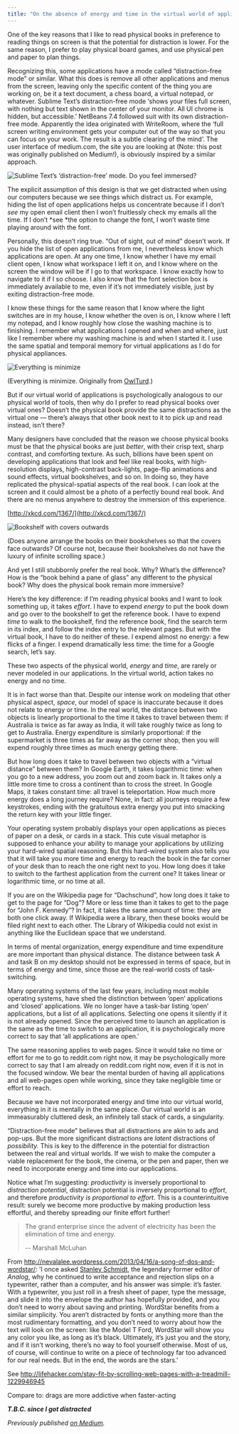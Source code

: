 ```yaml
---
title: "On the absence of energy and time in the virtual world of applications, or, the misconception of the \"distraction-free\" mode"
---
```


One of the key reasons that I like to read physical books 
in preference to reading things on screen 
is that the potential for distraction is lower. 
For the same reason, 
I prefer to play physical board games, 
and use physical pen and paper to plan things.

Recognizing this, 
some applications have a mode called “distraction-free mode” or similar. 
What this does is remove all other applications and menus from the screen, 
leaving only the specific content of the thing you are working on, 
be it a text document, a chess board, a virtual notepad, or whatever. 
Sublime Text’s distraction-free mode 
‘shows your files full screen,
with nothing but text shown in the center of your monitor. 
All UI chrome is hidden, but accessible.’ 
NetBeans 7.4 followed suit with its own distraction-free mode. 
Apparently the idea originated with WriteRoom, 
where the 
‘full screen writing environment gets your computer out of the way so that you can focus on your work. 
The result is a subtle clearing of the mind’. 
The user interface of medium.com, 
the site you are looking at (Note: this post was originally published on Medium!), 
is obviously inspired by a similar approach.

![Sublime Text’s ‘distraction-free’ mode. Do you feel immersed?](/assets/2014-05-04/sublime.png)

The explicit assumption of this design 
is that we get distracted when using our computers 
because we see things which distract us. 
For example, 
hiding the list of open applications helps us concentrate 
because if I don’t *see* my open email client 
then I won’t fruitlessly check my emails all the time. 
If I don’t *see *the option to change the font, 
I won’t waste time playing around with the font.

Personally, 
this doesn’t ring true. 
“Out of sight, out of mind” doesn’t work. 
If you hide the list of open applications from me, 
I nevertheless know which applications are open. 
At any one time, 
I know whether I have my email client open, 
I know what workspace I left it on, 
and I know where on the screen the window will be if I go to that workspace. 
I know exactly how to navigate to it if I so choose. 
I also know that the font selection box is immediately available to me, 
even if it’s not immediately visible, 
just by exiting distraction-free mode.

I know these things for the same reason that I know where the light switches are in my house, 
I know whether the oven is on, I know where I left my notepad, 
and I know roughly how close the washing machine is to finishing. 
I remember what applications I opened and when and where, 
just like I remember where my washing machine is and when I started it. 
I use the same spatial and temporal memory for virtual applications as I do for physical appliances.

![Everything is minimize](/assets/2014-05-04/owlturd.png)

(Everything is minimize. Originally from [OwlTurd](http://owlturd.com/post/86649052584/lets-not-the-issue-image-twitter-fb).)

But if our virtual world of applications 
is psychologically analogous to our physical world of tools, 
then why do I prefer to read physical books over virtual ones? 
Doesn’t the physical book provide the same distractions as the virtual one — 
there’s always that other book next to it to pick up and read instead, isn’t there?

Many designers have concluded that 
the reason we choose physical books must be that the physical books are just *better*, 
with their crisp text, sharp contrast, and comforting texture. 
As such, 
billions have been spent on developing applications that look and feel like real books, 
with high-resolution displays, 
high-contrast back-lights, 
page-flip animations and sound effects, 
virtual bookshelves, 
and so on. 
In doing so, 
they have replicated the physical-spatial aspects of the real book. 
I can look at the screen and it could almost be a photo of a perfectly bound real book. 
And there are no menus anywhere to destroy the immersion of this experience.

[http://xkcd.com/1367/](http://xkcd.com/1367/)

![Bookshelf with covers outwards](/assets/2014-05-04/my_bookshelf.jpeg)

(Does anyone arrange the books on their bookshelves so that the covers face outwards? Of course not, because their bookshelves do not have the luxury of infinite scrolling space.)

And yet I still stubbornly prefer the real book. 
Why? What’s the difference? 
How is the “book behind a pane of glass” any different to the physical book? 
Why does the physical book remain more immersive?

Here’s the key difference: 
if I’m reading physical books and I want to look something up, 
it takes *effort*. 
I have to expend *energy* to put the book down 
and go over to the bookshelf to get the reference book. 
I have to expend *time* to walk to the bookshelf, 
find the reference book, 
find the search term in its index, 
and follow the index entry to the relevant pages. 
But with the virtual book, 
I have to do neither of these. 
I expend almost no energy: a few flicks of a finger. 
I expend dramatically less time: the time for a Google search, 
let’s say.

These two aspects of the physical world, 
*energy* and *time*, 
are rarely or never modeled in our applications. 
In the virtual world, 
action takes no energy and no time.

It is in fact worse than that. 
Despite our intense work on modeling that other physical aspect, 
*space*, 
our model of space is inaccurate because it does not relate to energy or time. 
In the real world, 
the distance between two objects 
is linearly proportional to the time it takes to travel between them: 
if Australia is twice as far away as India, 
it will take roughly twice as long to get to Australia. 
Energy expenditure is similarly proportional: 
if the supermarket is three times as far away as the corner shop, 
then you will expend roughly three times as much energy getting there.

But how long does it take to travel between two objects with a “virtual distance” between them? 
In Google Earth, it takes logarithmic time: 
when you go to a new address, you zoom out and zoom back in. 
It takes only a little more time to cross a continent than to cross the street. 
In Google Maps, it takes constant time: all travel is teleportation. 
How much more energy does a long journey require? 
None, in fact: 
all journeys require a few keystrokes, 
ending with the gratuitous extra energy you put into smacking the return key with your little finger.

Your operating system probably displays your open applications as pieces of paper on a desk, 
or cards in a stack. 
This cute visual metaphor 
is supposed to enhance your ability to manage your applications 
by utilizing your hard-wired spatial reasoning. 
But this hard-wired system also tells you that 
it will take you more time and energy 
to reach the book in the far corner of your desk 
than to reach the one right next to you. 
How long does it take to switch to the farthest application from the current one? 
It takes linear or logarithmic time, 
or no time at all.

If you are on the Wikipedia page for “Dachschund”, 
how long does it take to get to the page for “Dog”? 
More or less time than it takes to get to the page for “John F. Kennedy”? 
In fact, it takes the same amount of time: they are both one click away. 
If Wikipedia were a library, 
then these books would be filed right next to each other. 
The Library of Wikipedia could not exist in anything like the Euclidean space that we understand.

In terms of mental organization, 
energy expenditure and time expenditure are more important than physical distance. 
The distance between task A and task B on my desktop should not be expressed in terms of space, 
but in terms of energy and time, 
since those are the real-world costs of task-switching.

Many operating systems of the last few years, 
including most mobile operating systems, 
have shed the distinction between ‘open’ applications and ‘closed’ applications. 
We no longer have a task-bar listing ‘open’ applications, 
but a list of all applications. 
Selecting one opens it silently if it is not already opened. 
Since the perceived time to launch an application is the same as the time to switch to an application, 
it is psychologically more correct to say that ‘all applications are open.’

The same reasoning applies to web pages. 
Since it would take no time or effort for me to go to reddit.com right now, 
it may be psychologically more correct to say that I am already on reddit.com right now, 
even if it is not in the focused window. 
We bear the mental burden of having all applications and all web-pages open while working, 
since they take negligible time or effort to reach.

Because we have not incorporated energy and time into our virtual world, 
everything in it is mentally in the same place. 
Our virtual world is an immeasurably cluttered desk, 
an infinitely tall stack of cards, 
a singularity.

“Distraction-free mode” believes that all distractions are akin to ads and pop-ups. 
But the more significant distractions are *latent* distractions of *possibility.* 
This is key to the difference in the potential for distraction between the real and virtual worlds. 
If we wish to make the computer a viable replacement 
for the book, the cinema, or the pen and paper, 
then we need to incorporate energy and time into our applications.

Notice what I’m suggesting: *productivity* is inversely proportional to *distraction potential*,
distraction potential is inversely proportional to *effort*, 
and therefore *productivity is proportional to effort*.
This is a counterintuitive result: 
surely we become more productive by making production less effortful, 
and thereby spreading our finite effort further!

> The grand enterprise since the advent of electricity has been the elimination of time and energy.
>
> -- Marshall McLuhan

From http://nevalalee.wordpress.com/2013/04/16/a-song-of-dos-and-wordstar/:
'I once asked [Stanley Schmidt](http://nevalalee.wordpress.com/2012/09/04/goodbye-worldcon-goodbye-stanley/), 
the legendary former editor of *Analog*, 
why he continued to write acceptance and rejection slips on a typewriter, 
rather than a computer, 
and his answer was simple: it’s faster. 
With a typewriter, 
you just roll in a fresh sheet of paper, 
type the message, 
and slide it into the envelope the author has hopefully provided, 
and you don’t need to worry about saving and printing. 
WordStar benefits from a similar simplicity. 
You aren’t distracted by fonts or anything more than the most rudimentary formatting, 
and you don’t need to worry about how the text will look on the screen: like the Model T Ford, 
WordStar will show you any color you like, 
as long as it’s black. 
Ultimately, 
it’s just you and the story, 
and if it isn’t working, 
there’s no way to fool yourself otherwise. 
Most of us, 
of course, 
will continue to write on a piece of technology far too advanced for our real needs. 
But in the end, 
the words are the stars.'

See http://lifehacker.com/stay-fit-by-scrolling-web-pages-with-a-treadmill-1229946945

Compare to:
  drags are more addictive when faster-acting

***T.B.C. since I got distracted***

_Previously published [on Medium](https://medium.com/@MrJamesFisher/on-the-absence-of-energy-and-time-in-the-virtual-world-of-applications-43e9a6daf7fd)._